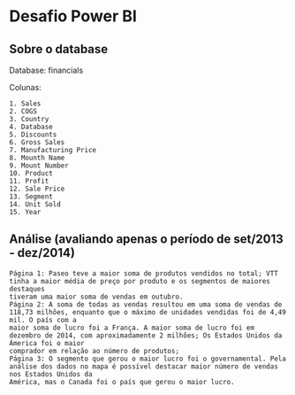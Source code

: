 
# Desafio Power BI

## Sobre o database

Database: financials

Colunas:

    1. Sales
    2. COGS
    3. Country
    4. Database
    5. Discounts
    6. Gross Sales
    7. Manufacturing Price
    8. Mounth Name
    9. Mount Number
    10. Product
    11. Profit
    12. Sale Price
    13. Segment
    14. Unit Sold
    15. Year


## Análise (avaliando apenas o período de set/2013 - dez/2014)
    Página 1: Paseo teve a maior soma de produtos vendidos no total; VTT tinha a maior média de preço por produto e os segmentos de maiores destaques 
    tiveram uma maior soma de vendas em outubro.
    Página 2: A soma de todas as vendas resultou em uma soma de vendas de 118,73 milhões, enquanto que o máximo de unidades vendidas foi de 4,49 mil. O país com a 
    maior soma de lucro foi a França. A maior soma de lucro foi em dezembro de 2014, com aproximadamente 2 milhões; Os Estados Unidos da Ámerica foi o maior 
    comprador em relação ao número de produtos;
    Página 3: O segmento que gerou o maior lucro foi o governamental. Pela análise dos dados no mapa é possível destacar maior número de vendas nos Estados Unidos da 
    América, mas o Canada foi o país que gerou o maior lucro.
 
